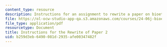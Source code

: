 ```yaml
---
content_type: resource
description: Instructions for an assignment to rewrite a paper on bioethics.
file: https://ol-ocw-studio-app-qa.s3.amazonaws.com/courses/24-06j-bioethics-spring-2009/b259d3eb6490081d2935afe00347482f_MIT24_06Js09_assn02_rewrite.pdf
file_type: application/pdf
resourcetype: Document
title: Instructions for the Rewrite of Paper 2
uid: b259d3eb-6490-081d-2935-afe00347482f
---
```

